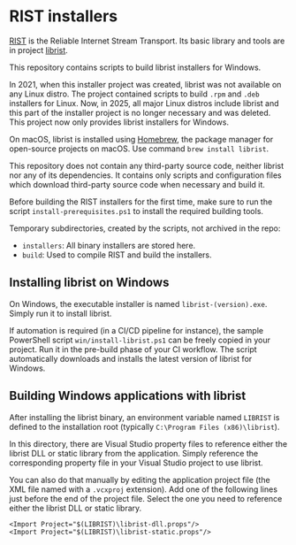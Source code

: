 # RIST installers

[RIST](https://code.videolan.org/rist) is the Reliable Internet Stream Transport.
Its basic library and tools are in project [librist](https://code.videolan.org/rist/librist).

This repository contains scripts to build librist installers for Windows.

In 2021, when this installer project was created, librist was not available on
any Linux distro. The project contained scripts to build `.rpm` and `.deb`
installers for Linux. Now, in 2025, all major Linux distros include librist
and this part of the installer project is no longer necessary and was deleted.
This project now only provides librist installers for Windows.

On macOS, librist is installed using [Homebrew](https://brew.sh), the package
manager for open-source projects on macOS. Use command `brew install librist`.

This repository does not contain any third-party source code, neither librist
nor any of its dependencies. It contains only scripts and configuration files
which download third-party source code when necessary and build it.

Before building the RIST installers for the first time, make sure to run the
script `install-prerequisites.ps1` to install the required building tools.

Temporary subdirectories, created by the scripts, not archived in the repo:

- `installers`: All binary installers are stored here.
- `build`: Used to compile RIST and build the installers.

## Installing librist on Windows

On Windows, the executable installer is named `librist-(version).exe`.
Simply run it to install librist.

If automation is required (in a CI/CD pipeline for instance), the sample PowerShell
script `win/install-librist.ps1` can be freely copied in your project. Run it in the
pre-build phase of your CI workflow. The script automatically downloads and installs
the latest version of librist for Windows.

## Building Windows applications with librist

After installing the librist binary, an environment variable named `LIBRIST` is
defined to the installation root (typically `C:\Program Files (x86)\librist`).

In this directory, there are Visual Studio property files to reference either
the librist DLL or static library from the application. Simply reference the
corresponding property file in your Visual Studio project to use librist.

You can also do that manually by editing the application project file (the XML
file named with a `.vcxproj` extension). Add one of the following lines just
before the end of the project file. Select the one you need to reference either
the librist DLL or static library.

~~~
<Import Project="$(LIBRIST)\librist-dll.props"/>
<Import Project="$(LIBRIST)\librist-static.props"/>
~~~
